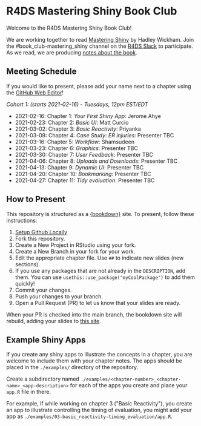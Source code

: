 # R4DS Mastering Shiny Book Club

Welcome to the R4DS Mastering Shiny Book Club!

We are working together to read [Mastering Shiny](https://mastering-shiny.org/) by Hadley Wickham.
Join the #book_club-mastering_shiny channel on the [R4DS Slack](https://r4ds.io/join) to participate.
As we read, we are producing [notes about the book](https://r4ds.github.io/bookclub-mshiny/).

## Meeting Schedule

If you would like to present, please add your name next to a chapter using the [GitHub Web Editor](https://youtu.be/d41oc2OMAuI)!

*Cohort 1: (starts 2021-02-16) - Tuesdays, 12pm EST/EDT*

- 2021-02-16: Chapter 1: _Your First Shiny App_: Jerome Ahye
- 2021-02-23: Chapter 2: _Basic UI_: Matt Curcio
- 2021-03-02: Chapter 3: _Basic Reactivity_: Priyanka
- 2021-03-09: Chapter 4: _Case Study: ER injuries_: Presenter TBC
- 2021-03-16: Chapter 5: _Workflow_: Shamsudeen
- 2021-03-23: Chapter 6: _Graphics_: Presenter TBC
- 2021-03-30: Chapter 7: _User Feedback_: Presenter TBC
- 2021-04-06: Chapter 8: _Uploads and Downloads_: Presenter TBC
- 2021-04-13: Chapter 9: _Dynamic UI_: Presenter TBC
- 2021-04-20: Chapter 10: _Bookmarking_: Presenter TBC
- 2021-04-27: Chapter 11: _Tidy evaluation_: Presenter TBC

## How to Present

This repository is structured as a [{bookdown}](https://CRAN.R-project.org/package=bookdown) site.
To present, follow these instructions:

1. [Setup Github Locally](https://www.youtube.com/watch?v=hNUNPkoledI)
2. Fork this repository.
3. Create a New Project in RStudio using your fork.
4. Create a New Branch in your fork for your work.
5. Edit the appropriate chapter file. Use `##` to indicate new slides (new sections).
6. If you use any packages that are not already in the `DESCRIPTION`, add them. You can use `usethis::use_package("myCoolPackage")` to add them quickly!
7. Commit your changes.
8. Push your changes to your branch.
9. Open a Pull Request (PR) to let us know that your slides are ready.

When your PR is checked into the main branch, the bookdown site will rebuild, adding your slides to [this site](https://r4ds.github.io/bookclub-mshiny/).

## Example Shiny Apps

If you create any shiny apps to illustrate the concepts in a chapter, you are
welcome to include them with your chapter notes. The apps should be placed in
the `./examples/` directory of the repository.

Create a subdirectory named
`./examples/<chapter-number>_<chapter-name>_<app-description>` for each of the
apps you create and place your `app.R` file in there.

For example, if while working on chapter 3 ("Basic Reactivity"), you create an
app to illustrate controlling the timing of evaluation, you might add your app
as `./examples/03-basic_reactivity-timing_evaluation/app.R`.
